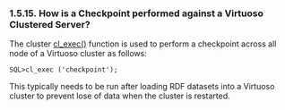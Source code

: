 <div id="virtuosotipsandtricksbulkloadcl" class="section">

<div class="titlepage">

<div>

<div>

### 1.5.15. How is a Checkpoint performed against a Virtuoso Clustered Server?

</div>

</div>

</div>

The cluster
<a href="fn_cl_exec.html" class="link" title="cl_exec">cl_exec()</a>
function is used to perform a checkpoint across all node of a Virtuoso
cluster as follows:

``` programlisting
SQL>cl_exec ('checkpoint');
```

This typically needs to be run after loading RDF datasets into a
Virtuoso cluster to prevent lose of data when the cluster is restarted.

</div>
